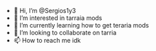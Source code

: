 - 👋 Hi, I’m @Sergios1y3
- 👀 I’m interested in tarraia mods
- 🌱 I’m currently learning how to get teraria mods
- 💞️ I’m looking to collaborate on tarria 
- 📫 How to reach me idk

<!---
Sergios1y3/Sergios1y3 is a ✨ special ✨ repository because its `README.md` (this file) appears on your GitHub profile.
You can click the Preview link to take a look at your changes.
--->
